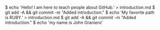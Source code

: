 $ echo 'Hello! I am here to teach people about GitHub.' > introduction.md
$ git add -A && git commit -m "Added introduction."
$ echo 'My favorite path is RUBY.' > introduction.md
$ git add -A && git commit -m "Added introduction."
$ echo 'my name is John Graniero'
